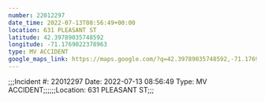 ```yaml
---
number: 22012297
date_time: 2022-07-13T08:56:49+00:00
location: 631 PLEASANT ST
latitude: 42.39789035748592
longitude: -71.1769022378963
type: MV ACCIDENT
google_maps_link: https://maps.google.com/?q=42.39789035748592,-71.1769022378963
---
```


;;;Incident #: 22012297  Date: 2022-07-13 08:56:49   Type: MV ACCIDENT;;;;;;Location: 631 PLEASANT ST;;;
